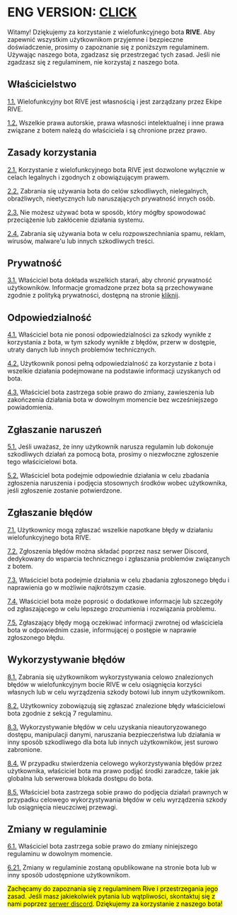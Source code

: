 # ENG VERSION: [CLICK](https://github.com/1wayyy/rive.best/edit/main/bot-tos.md)


Witamy! Dziękujemy za korzystanie z wielofunkcyjnego bota <b>RIVE</b>. Aby zapewnić wszystkim użytkownikom przyjemne i bezpieczne doświadczenie, prosimy o zapoznanie się z poniższym regulaminem. Używając naszego bota, zgadzasz się przestrzegać tych zasad. Jeśli nie zgadzasz się z regulaminem, nie korzystaj z naszego bota.

## Właścicielstwo
<ins>1.1.</ins> Wielofunkcyjny bot RIVE jest własnością i jest zarządzany przez Ekipe RIVE.

<ins>1.2.</ins> Wszelkie prawa autorskie, prawa własności intelektualnej i inne prawa związane z botem należą do właściciela i są chronione przez prawo.

## Zasady korzystania
<ins>2.1.</ins> Korzystanie z wielofunkcyjnego bota RIVE jest dozwolone wyłącznie w celach legalnych i zgodnych z obowiązującym prawem.

<ins>2.2.</ins> Zabrania się używania bota do celów szkodliwych, nielegalnych, obraźliwych, nieetycznych lub naruszających prywatność innych osób.

<ins>2.3.</ins> Nie możesz używać bota w sposób, który mógłby spowodować przeciążenie lub zakłócenie działania systemu.

<ins>2.4.</ins> Zabrania się używania bota w celu rozpowszechniania spamu, reklam, wirusów, malware'u lub innych szkodliwych treści.

## Prywatność
<ins>3.1.</ins> Właściciel bota dokłada wszelkich starań, aby chronić prywatność użytkowników. Informacje gromadzone przez bota są przechowywane zgodnie z polityką prywatności, dostępną na stronie [kliknij](https://github.com).

## Odpowiedzialność
<ins>4.1.</ins> Właściciel bota nie ponosi odpowiedzialności za szkody wynikłe z korzystania z bota, w tym szkody wynikłe z błędów, przerw w dostępie, utraty danych lub innych problemów technicznych.

<ins>4.2.</ins> Użytkownik ponosi pełną odpowiedzialność za korzystanie z bota i wszelkie działania podejmowane na podstawie informacji uzyskanych od bota.

<ins>4.3.</ins> Właściciel bota zastrzega sobie prawo do zmiany, zawieszenia lub zakończenia działania bota w dowolnym momencie bez wcześniejszego powiadomienia.

## Zgłaszanie naruszeń
<ins>5.1.</ins> Jeśli uważasz, że inny użytkownik narusza regulamin lub dokonuje szkodliwych działań za pomocą bota, prosimy o niezwłoczne zgłoszenie tego właścicielowi bota.

<ins>5.2.</ins> Właściciel bota podejmie odpowiednie działania w celu zbadania zgłoszenia naruszenia i podjęcia stosownych środków wobec użytkownika, jeśli zgłoszenie zostanie potwierdzone.

## Zgłaszanie błędów
<ins>7.1.</ins> Użytkownicy mogą zgłaszać wszelkie napotkane błędy w działaniu wielofunkcyjnego bota RIVE.

<ins>7.2.</ins> Zgłoszenia błędów można składać poprzez nasz serwer Discord, dedykowany do wsparcia technicznego i zgłaszania problemów związanych z botem.

<ins>7.3.</ins> Właściciel bota podejmie działania w celu zbadania zgłoszonego błędu i naprawienia go w możliwie najkrótszym czasie.

<ins>7.4.</ins> Właściciel bota może poprosić o dodatkowe informacje lub szczegóły od zgłaszającego w celu lepszego zrozumienia i rozwiązania problemu.

<ins>7.5.</ins> Zgłaszający błędy mogą oczekiwać informacji zwrotnej od właściciela bota w odpowiednim czasie, informującej o postępie w naprawie zgłoszonego błędu.

## Wykorzystywanie błędów
<ins>8.1.</ins> Zabrania się użytkownikom wykorzystywania celowo znalezionych błędów w wielofunkcyjnym bocie RIVE w celu osiągnięcia korzyści własnych lub w celu wyrządzenia szkody botowi lub innym użytkownikom.

<ins>8.2.</ins> Użytkownicy zobowiązują się zgłaszać znalezione błędy właścicielowi bota zgodnie z sekcją 7 regulaminu.

<ins>8.3.</ins> Wykorzystywanie błędów w celu uzyskania nieautoryzowanego dostępu, manipulacji danymi, naruszania bezpieczeństwa lub działania w inny sposób szkodliwego dla bota lub innych użytkowników, jest surowo zabronione.

<ins>8.4.</ins> W przypadku stwierdzenia celowego wykorzystywania błędów przez użytkownika, właściciel bota ma prawo podjąć środki zaradcze, takie jak globalna lub serwerowa blokada dostępu do bota.

<ins>8.5.</ins> Właściciel bota zastrzega sobie prawo do podjęcia działań prawnych w przypadku celowego wykorzystywania błędów w celu wyrządzenia szkody lub osiągnięcia nieuczciwej przewagi.

## Zmiany w regulaminie
<ins>6.1.</ins> Właściciel bota zastrzega sobie prawo do zmiany niniejszego regulaminu w dowolnym momencie.

<ins>6.21.</ins> Zmiany w regulaminie zostaną opublikowane na stronie bota lub w inny sposób udostępnione użytkownikom.

<mark>Zachęcamy do zapoznania się z regulaminem Rive i przestrzegania jego zasad. Jeśli masz jakiekolwiek pytania lub wątpliwości, skontaktuj się z nami poprzez [serwer discord](https://discord.gg/tZKCyyETk9). Dziękujemy za korzystanie z naszego bota!
